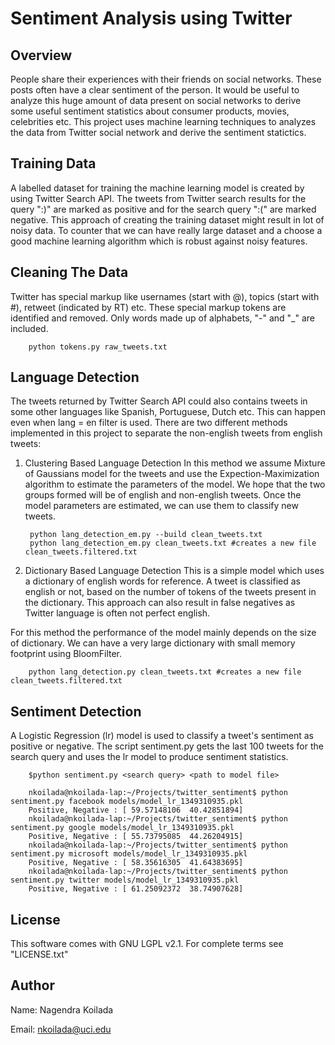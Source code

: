 Sentiment Analysis using Twitter
================================

Overview
--------

People share their experiences with their friends on social networks. These posts often have a clear sentiment of the person. It would be useful to analyze this huge amount of data present on social networks to derive some useful sentiment statistics about consumer products, movies, celebrities etc. This project uses machine learning techniques to analyzes the data from Twitter social network and derive the sentiment statictics.

Training Data
-------------
A labelled dataset for training the machine learning model is created by using Twitter Search API. The tweets from Twitter search results for the query ":)" are marked as positive and for the search query ":(" are marked negative. This approach of creating the training dataset might result in lot of noisy data. To counter that we can have really large dataset and a choose a good machine learning algorithm which is robust against noisy features.


Cleaning The Data
-----------------
Twitter has special markup like usernames (start with @), topics (start with #), retweet (indicated by RT) etc.
These special markup tokens are identified and removed. Only words made up of alphabets, "-" and "_" are included.

		python tokens.py raw_tweets.txt

Language Detection
------------------
The tweets returned by Twitter Search API could also contains tweets in some other languages like Spanish, Portuguese, Dutch etc. This can happen even when lang = en filter is used. There are two different methods implemented in this project to separate the non-english tweets from english tweets:

1. Clustering Based Language Detection
In this method we assume Mixture of Gaussians model for the tweets and use the Expection-Maximization algorithm to estimate the parameters of the model. We hope that the two groups formed will be of english and non-english tweets. Once the model parameters are estimated, we can use them to classify new tweets.

		python lang_detection_em.py --build clean_tweets.txt
		python lang_detection_em.py clean_tweets.txt #creates a new file clean_tweets.filtered.txt

2. Dictionary Based Language Detection
This is a simple model which uses a dictionary of english words for reference. A tweet is classified as english or not, based on the number of tokens of the tweets present in the dictionary. This approach can also result in false negatives as Twitter language is often not perfect english.

For this method the performance of the model mainly depends on the size of dictionary. We can have a very large dictionary with small memory footprint using BloomFilter.

		python lang_detection.py clean_tweets.txt #creates a new file clean_tweets.filtered.txt


Sentiment Detection
-------------------
A Logistic Regression (lr) model is used to classify a tweet's sentiment as positive or negative. The script sentiment.py gets the last 100 tweets for the search query and uses the lr model to produce sentiment statistics.

		$python sentiment.py <search query> <path to model file>
				
		nkoilada@nkoilada-lap:~/Projects/twitter_sentiment$ python sentiment.py facebook models/model_lr_1349310935.pkl 
		Positive, Negative : [ 59.57148106  40.42851894]
		nkoilada@nkoilada-lap:~/Projects/twitter_sentiment$ python sentiment.py google models/model_lr_1349310935.pkl 
		Positive, Negative : [ 55.73795085  44.26204915]
		nkoilada@nkoilada-lap:~/Projects/twitter_sentiment$ python sentiment.py microsoft models/model_lr_1349310935.pkl 
		Positive, Negative : [ 58.35616305  41.64383695]
		nkoilada@nkoilada-lap:~/Projects/twitter_sentiment$ python sentiment.py twitter models/model_lr_1349310935.pkl 
		Positive, Negative : [ 61.25092372  38.74907628]

License
-------
This software comes with GNU LGPL v2.1. For complete terms see "LICENSE.txt"

Author
------
Name: Nagendra Koilada

Email: nkoilada@uci.edu


 
